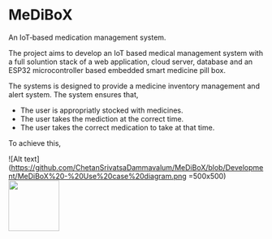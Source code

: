 # MeDiBoX

An IoT‑based medication management system.

The project aims to develop an IoT based medical management system with a full soluntion stack of a web application, cloud server, database and an ESP32 microcontroller based embedded smart medicine pill box. 

The systems is designed to provide a medicine inventory management and alert system. The system ensures that,
 - The user is appropriatly stocked with medicines.
 - The user takes the mediction at the correct time.
 - The user takes the correct medication to take at that time.
 
 To achieve this, 

![Alt text](https://github.com/ChetanSrivatsaDammavalum/MeDiBoX/blob/Development/MeDiBoX%20-%20Use%20case%20diagram.png =500x500)
<img src="[https://your-image-url.type](https://github.com/ChetanSrivatsaDammavalum/MeDiBoX/blob/Development/MeDiBoX%20-%20Use%20case%20diagram.png)" width="100" height="100">
